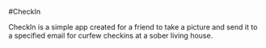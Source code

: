 #CheckIn

CheckIn is a simple app created for a friend to take a picture and send it to a specified email for curfew checkins at a sober living house.
